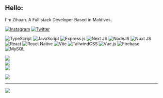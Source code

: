 ## Hello:
I'm Zihaan. A Full stack Developer Based in Maldives.



[![Instagram](https://img.shields.io/badge/Instagram-%23E4405F.svg?logo=Instagram&logoColor=white)](https://instagram.com/zihaarn) [![Twitter](https://img.shields.io/badge/Twitter-%231DA1F2.svg?logo=Twitter&logoColor=white)](https://twitter.com/zihaarn) 


![TypeScript](https://img.shields.io/badge/typescript-%23007ACC.svg?style=for-the-badge&logo=typescript&logoColor=white) ![JavaScript](https://img.shields.io/badge/javascript-%23323330.svg?style=for-the-badge&logo=javascript&logoColor=%23F7DF1E) ![Express.js](https://img.shields.io/badge/express.js-%23404d59.svg?style=for-the-badge&logo=express&logoColor=%2361DAFB) ![Next JS](https://img.shields.io/badge/Next-black?style=for-the-badge&logo=next.js&logoColor=white) ![NodeJS](https://img.shields.io/badge/node.js-6DA55F?style=for-the-badge&logo=node.js&logoColor=white) ![Nuxt JS](https://img.shields.io/badge/Nuxt-002E3B?style=for-the-badge&logo=nuxt.js&logoColor=#00DC82) ![React](https://img.shields.io/badge/react-%2320232a.svg?style=for-the-badge&logo=react&logoColor=%2361DAFB) ![React Native](https://img.shields.io/badge/react_native-%2320232a.svg?style=for-the-badge&logo=react&logoColor=%2361DAFB) ![Vite](https://img.shields.io/badge/vite-%23646CFF.svg?style=for-the-badge&logo=vite&logoColor=white) ![TailwindCSS](https://img.shields.io/badge/tailwindcss-%2338B2AC.svg?style=for-the-badge&logo=tailwind-css&logoColor=white) ![Vue.js](https://img.shields.io/badge/vue.js-%2335495e.svg?style=for-the-badge&logo=vuedotjs&logoColor=%234FC08D) ![Firebase](https://img.shields.io/badge/Firebase-039BE5?style=for-the-badge&logo=Firebase&logoColor=white) ![MySQL](https://img.shields.io/badge/mysql-%2300000f.svg?style=for-the-badge&logo=mysql&logoColor=white)<br/>

![](https://github-readme-stats.vercel.app/api?username=zihaarn&theme=dark&hide_border=true&include_all_commits=true&count_private=true)<br/>
![](https://github-readme-streak-stats.herokuapp.com/?user=zihaarn&theme=dark&hide_border=true)<br/>
![](https://github-readme-stats.vercel.app/api/top-langs/?username=zihaarn&theme=dark&hide_border=true&include_all_commits=true&count_private=true&layout=compact)


![](https://github-profile-trophy.vercel.app/?username=zihaarrnn&theme=radical&no-frame=true&no-bg=true&margin-w=4)

---
[![](https://visitcount.itsvg.in/api?id=zihaarrnn&icon=0&color=0)](https://visitcount.itsvg.in)

<!-- Proudly created with GPRM ( https://gprm.itsvg.in ) -->
